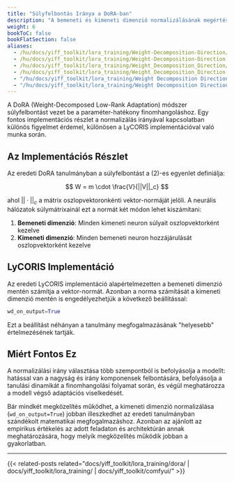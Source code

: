 ```yaml
---
title: "Súlyfelbontás Iránya a DoRA-ban"
description: "A bemeneti és kimeneti dimenzió normalizálásának megértése a DoRA súlyfelbontási implementációjában"
weight: 6
bookToC: false
bookFlatSection: false
aliases:
  - /hu/docs/yiff_toolkit/lora_training/Weight-Decomposition-Direction/
  - /hu/docs/yiff_toolkit/lora_training/Weight-Decomposition-Direction
  - /hu/docs/yiff_toolkit/lora_training/Weight_Decomposition_Direction/
  - /hu/docs/yiff_toolkit/lora_training/Weight_Decomposition_Direction
  - "/hu/docs/yiff_toolkit/lora_training/Weight Decomposition Direction/"
  - "/hu/docs/yiff_toolkit/lora_training/Weight Decomposition Direction"
---
```


A DoRA (Weight-Decomposed Low-Rank Adaptation) módszer súlyfelbontást vezet be a paraméter-hatékony finomhangoláshoz. Egy fontos implementációs részlet a normalizálás irányával kapcsolatban különös figyelmet érdemel, különösen a LyCORIS implementációval való munka során.

## Az Implementációs Részlet

Az eredeti DoRA tanulmányban a súlyfelbontást a (2)-es egyenlet definiálja:

$$ W = m \cdot \frac{V}{||V||_c} $$

ahol $||·||_c$ a mátrix oszlopvektoronkénti vektor-normáját jelöli. A neurális hálózatok súlymátrixainál ezt a normát két módon lehet kiszámítani:

1. **Bemeneti dimenzió**: Minden kimeneti neuron súlyait oszlopvektorként kezelve
2. **Kimeneti dimenzió**: Minden bemeneti neuron hozzájárulását oszlopvektorként kezelve

## LyCORIS Implementáció

Az eredeti LyCORIS implementáció alapértelmezetten a bemeneti dimenzió mentén számítja a vektor-normát. Azonban a norma számítását a kimeneti dimenzió mentén is engedélyezhetjük a következő beállítással:

```python
wd_on_output=True
```

Ezt a beállítást néhányan a tanulmány megfogalmazásának "helyesebb" értelmezésének tartják.

## Miért Fontos Ez

A normalizálási irány választása több szempontból is befolyásolja a modellt: hatással van a nagyság és irány komponensek felbontására, befolyásolja a tanulási dinamikát a finomhangolási folyamat során, és végül meghatározza a modell végső adaptációs viselkedését.

Bár mindkét megközelítés működhet, a kimeneti dimenzió normalizálása (`wd_on_output=True`) jobban illeszkedhet az eredeti tanulmányban szándékolt matematikai megfogalmazáshoz. Azonban az ajánlott az empirikus értékelés az adott feladaton és architektúrán annak meghatározására, hogy melyik megközelítés működik jobban a gyakorlatban.

---

{{< related-posts related="docs/yiff_toolkit/lora_training/dora/ | docs/yiff_toolkit/lora_training/ | docs/yiff_toolkit/comfyui/" >}}
